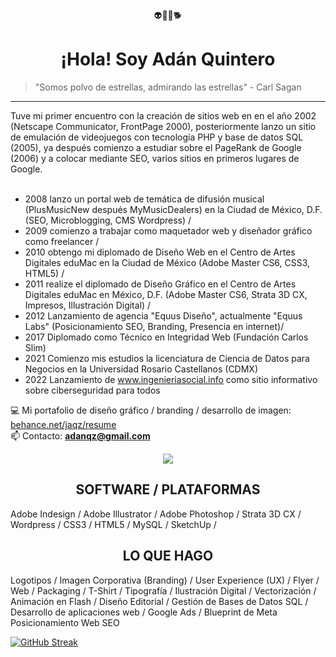 <div align="center">👽👾👻🐕</div>
<h1 align="center">¡Hola! Soy Adán Quintero</h1>
<blockquote>"Somos polvo de estrellas, admirando las estrellas" - Carl Sagan</blockquote>
<hr>
Tuve mi primer encuentro con la creación de sitios web en en el año 2002 (Netscape Communicator, FrontPage 2000), posteriormente lanzo un sitio de emulación de videojuegos con tecnología PHP y base de datos SQL (2005), ya después comienzo a estudiar sobre el PageRank de Google (2006) y a colocar mediante SEO, varios sitios en primeros lugares de Google.<br><br> 
<ul>
<li>2008 lanzo un portal web de temática de difusión musical (PlusMusicNew después MyMusicDealers) en la Ciudad de México, D.F. (SEO, Microblogging, CMS Wordpress) /</li>
<li>2009 comienzo a trabajar como maquetador web y diseñador gráfico como freelancer / </li>
<li>2010 obtengo mi diplomado de Diseño Web en el Centro de Artes Digitales eduMac en la Ciudad de México (Adobe Master CS6, CSS3, HTML5) /</li>
<li>2011 realize el diplomado de Diseño Gráfico en el Centro de Artes Digitales eduMac en México, D.F. (Adobe Master CS6, Strata 3D CX, Impresos, Illustración Digital) /</li>
<li>2012 Lanzamiento de agencia "Equus Diseño", actualmente "Equus Labs" (Posicionamiento SEO, Branding, Presencia en internet)/ </li>
<li>2017 Diplomado como Técnico en Integridad Web (Fundación Carlos Slim) </li>
<li>2021 Comienzo mis estudios la licenciatura de Ciencia de Datos para Negocios en la Universidad Rosario Castellanos (CDMX)</li>
<li>2022 Lanzamiento de <a href="www.ingenieriasocial.info">www.ingenieriasocial.info</a> como sitio informativo sobre ciberseguridad para todos</li>
</ul>

💻 Mi portafolio de diseño gráfico / branding / desarrollo de imagen: <a href="https://www.behance.net/jaqz/resume" target="_blank">behance.net/jaqz/resume</a><br>
📫 Contacto: **adanqz@gmail.com**

<p align="center">
    <img src="https://skillicons.dev/icons?i=php,html,mysql,py,bootstrap,wordpress,css,ps,ai,vscode" />
</p>

<h2 align="center">SOFTWARE / PLATAFORMAS</h2>
Adobe Indesign / 
Adobe Illustrator / 
Adobe Photoshop / 
Strata 3D CX / 
Wordpress / 
CSS3 / 
HTML5 / 
MySQL / 
SketchUp / 

<h2 align="center">LO QUE HAGO</h2>
Logotipos / 
Imagen Corporativa (Branding) / 
User Experience (UX) / 
Flyer / 
Web / 
Packaging / 
T-Shirt / 
Tipografía / 
Ilustración Digital / 
Vectorización / 
Animación en Flash / 
Diseño Editorial / 
Gestión de Bases de Datos SQL / 
Desarrollo de aplicaciones web / 
Google Ads / Blueprint de Meta 
Posicionamiento Web SEO

[![GitHub Streak](https://streak-stats.demolab.com?user=adanqz&border_radius=0&locale=es&date_format=j%20M%5B%20Y%5D&mode=weekly&card_width=450)](https://git.io/streak-stats)
